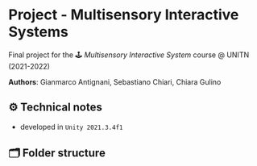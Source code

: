 # Project - Multisensory Interactive Systems

Final project for the 🕹 *Multisensory Interactive System* course @ UNITN (2021-2022)

**Authors**: Gianmarco Antignani, Sebastiano Chiari, Chiara Gulino

## ⚙️ Technical notes

- developed in `Unity 2021.3.4f1`

## 🗂 Folder structure

